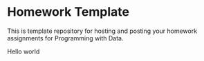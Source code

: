 # Homework Template

This is template repository for hosting and posting your homework assignments for Programming with Data.

Hello world